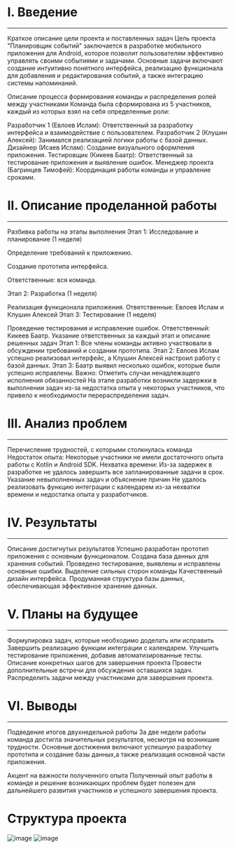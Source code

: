 # I. Введение
---

Краткое описание цели проекта и поставленных задач
Цель проекта "Планировщик событий" заключается в разработке мобильного приложения для Android, которое позволит пользователям эффективно управлять своими событиями и задачами. Основные задачи включают создание интуитивно понятного интерфейса, реализацию функционала для добавления и редактирования событий, а также интеграцию системы напоминаний.

Описание процесса формирования команды и распределения ролей между участниками
Команда была сформирована из 5 участников, каждый из которых взял на себя определенные роли:

Разработчик 1 (Евлоев Ислам): Ответственный за разработку интерфейса и взаимодействие с пользователем.
Разработчик 2 (Клушин Алексей): Занимался реализацией логики работы с базой данных.
Дизайнер (Исаев Ислам): Создание визуального оформления приложения.
Тестировщик (Кикеев Баатр): Ответственный за тестирование приложения и выявление ошибок.
Менеджер проекта (Багринцев Тимофей): Координация работы команды и управление сроками.
# II. Описание проделанной работы
---
Разбивка работы на этапы выполнения
Этап 1: Исследование и планирование (1 неделя)

Определение требований к приложению.

Создание прототипа интерфейса.

Ответственные: вся команда.

Этап 2: Разработка (1 неделя)

Реализация функционала приложения.
Ответственные: Евлоев Ислам и Клушин Алексей
Этап 3: Тестирование (1 неделя)

Проведение тестирования и исправление ошибок.
Ответственный: Кикеев Баатр.
Указание ответственных за каждый этап и описание решенных задач
Этап 1: Все члены команды активно участвовали в обсуждении требований и создании прототипа.
Этап 2: Евлоев Ислам успешно реализовал интерфейс, а Клушин Алексей настроил работу с базой данных.
Этап 3: Баатр выявил несколько ошибок, которые были успешно исправлены.
Важно: Отметить случаи ненадлежащего исполнения обязанностей
На этапе разработки возникли задержки в выполнении задач из-за недостатка опыта у некоторых участников, что привело к необходимости перераспределения задач.

# III. Анализ проблем
---
Перечисление трудностей, с которыми столкнулась команда
Недостаток опыта: Некоторые участники не имели достаточного опыта работы с Kotlin и Android SDK.
Нехватка времени: Из-за задержек в разработке не удалось завершить все запланированные задачи в срок.
Указание невыполненных задач и объяснение причин
Не удалось реализовать функцию интеграции с календарем из-за нехватки времени и недостатка опыта у разработчиков.
# IV. Результаты
---
Описание достигнутых результатов
Успешно разработан прототип приложения с основным функционалом.
Создана база данных для хранения событий.
Проведено тестирование, выявлены и исправлены основные ошибки.
Выделение сильных сторон команды
Качественный дизайн интерфейса.
Продуманная структура базы данных, обеспечивающая эффективное хранение данных.
# V. Планы на будущее
---
Формулировка задач, которые необходимо доделать или исправить
Завершить реализацию функции интеграции с календарем.
Улучшить тестирование приложения, добавив автоматизированные тесты.
Описание конкретных шагов для завершения проекта
Провести дополнительные встречи для обсуждения оставшихся задач.
Распределить задачи между участниками для завершения проекта.
# VI. Выводы
---
Подведение итогов двухнедельной работы
За две недели работы команда достигла значительных результатов, несмотря на возникшие трудности. Основные достижения включают успешную разработку прототипа и создание базы данных,а также реализация основной части приложения.

Акцент на важности полученного опыта
Полученный опыт работы в команде и решение возникающих проблем будет полезен для дальнейшего развития участников и успешного завершения проекта.





# Структура проекта 

![image](https://github.com/user-attachments/assets/ad0dedf7-58a5-410e-b014-73e7c00c3d92)    ![image](https://github.com/user-attachments/assets/cf6fbe2a-a3a0-485b-915d-7c6b249628bc)








